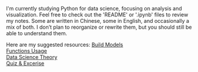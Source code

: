 I'm currently studying Python for data science, focusing on analysis and visualization. Feel free to check out the 'README' or '.ipynb' files to review my notes. Some are written in Chinese, some in English, and occasionally a mix of both. I don’t plan to reorganize or rewrite them, but you should still be able to understand them.

Here are my suggested resources:
[Build Models](https://github.com/Teqden/python-datascience-notes/blob/main/self-study/) <br>
[Functions Usage](https://github.com/Teqden/python-datascience-notes/blob/main/practical-usage/README.md) <br>
[Data Science Theory](https://github.com/Teqden/python-datascience-notes/blob/main/theory-knowledge/README.md) <br>
[Quiz & Excerise](https://github.com/Teqden/python-datascience-notes/blob/main/theory-knowledge/excerise/README.md) <br>
